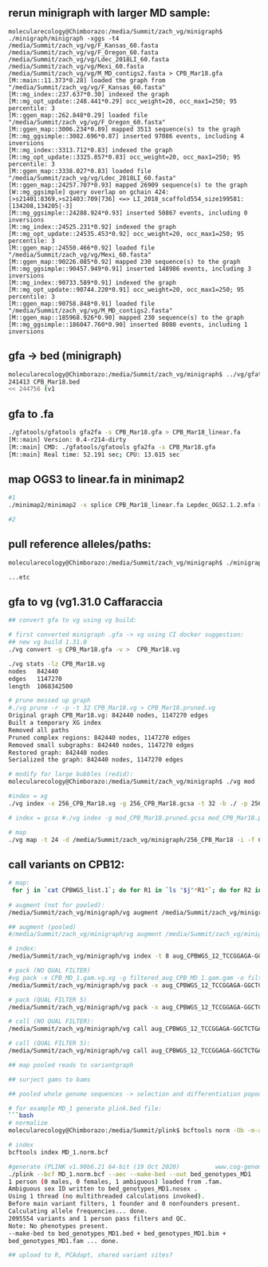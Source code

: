 ## rerun minigraph with larger MD sample:
```
molecularecology@Chimborazo:/media/Summit/zach_vg/minigraph$ ./minigraph/minigraph -xggs -t4 /media/Summit/zach_vg/vg/F_Kansas_60.fasta /media/Summit/zach_vg/vg/F_Oregon_60.fasta /media/Summit/zach_vg/vg/Ldec_2018LI_60.fasta /media/Summit/zach_vg/vg/Mexi_60.fasta /media/Summit/zach_vg/vg/M_MD_contigs2.fasta > CPB_Mar18.gfa
[M::main::11.373*0.28] loaded the graph from "/media/Summit/zach_vg/vg/F_Kansas_60.fasta"
[M::mg_index::237.637*0.30] indexed the graph
[M::mg_opt_update::248.441*0.29] occ_weight=20, occ_max1=250; 95 percentile: 3
[M::ggen_map::262.848*0.29] loaded file "/media/Summit/zach_vg/vg/F_Oregon_60.fasta"
[M::ggen_map::3006.234*0.89] mapped 3513 sequence(s) to the graph
[M::mg_ggsimple::3082.696*0.87] inserted 97086 events, including 4 inversions
[M::mg_index::3313.712*0.83] indexed the graph
[M::mg_opt_update::3325.857*0.83] occ_weight=20, occ_max1=250; 95 percentile: 3
[M::ggen_map::3338.027*0.83] loaded file "/media/Summit/zach_vg/vg/Ldec_2018LI_60.fasta"
[M::ggen_map::24257.707*0.93] mapped 26909 sequence(s) to the graph
[W::mg_ggsimple] query overlap on gchain 424: [>s21401:8369,>s21403:709|736] <=> LI_2018_scaffold554_size199581:[134208,134205|-3]
[M::mg_ggsimple::24288.924*0.93] inserted 50867 events, including 0 inversions
[M::mg_index::24525.231*0.92] indexed the graph
[M::mg_opt_update::24535.453*0.92] occ_weight=20, occ_max1=250; 95 percentile: 3
[M::ggen_map::24550.466*0.92] loaded file "/media/Summit/zach_vg/vg/Mexi_60.fasta"
[M::ggen_map::90226.085*0.92] mapped 230 sequence(s) to the graph
[M::mg_ggsimple::90457.949*0.91] inserted 148986 events, including 3 inversions
[M::mg_index::90733.589*0.91] indexed the graph
[M::mg_opt_update::90744.220*0.91] occ_weight=20, occ_max1=250; 95 percentile: 3
[M::ggen_map::90758.848*0.91] loaded file "/media/Summit/zach_vg/vg/M_MD_contigs2.fasta"
[M::ggen_map::185968.926*0.90] mapped 230 sequence(s) to the graph
[M::mg_ggsimple::186047.760*0.90] inserted 8080 events, including 1 inversions

```
## gfa -> bed (minigraph)
```bash
molecularecology@Chimborazo:/media/Summit/zach_vg/minigraph$ ../vg/gfatools/gfatools bubble CPB_Mar18.gfa > CPB_Mar18.bed
241413 CPB_Mar18.bed
<< 244756 (v1

```

## gfa to .fa 
```bash
./gfatools/gfatools gfa2fa -s CPB_Mar18.gfa > CPB_Mar18_linear.fa
[M::main] Version: 0.4-r214-dirty
[M::main] CMD: ./gfatools/gfatools gfa2fa -s CPB_Mar18.gfa
[M::main] Real time: 52.191 sec; CPU: 13.615 sec

```
## map OGS3 to linear.fa in minimap2
```bash
#1 
./minimap2/minimap2 -x splice CPB_Mar18_linear.fa Lepdec_OGS2.1.2.mfa > OGS3_CPB_Mar18.paf

#2

```

## pull reference alleles/paths:
```bash 
molecularecology@Chimborazo:/media/Summit/zach_vg/minigraph$ ./minigraph/minigraph -xasm --call CPB_Mar18.gfa F_Kansas_60.fasta > F_KS_60.bed

...etc
```

## gfa to vg (vg1.31.0 Caffaraccia
```bash
## convert gfa to vg using vg build:

# first converted minigraph .gfa -> vg using CI docker suggestion: 
## new vg build 1.31.0
./vg convert -g CPB_Mar18.gfa -v >  CPB_Mar18.vg

./vg stats -lz CPB_Mar18.vg 
nodes	842440
edges	1147270
length	1068342500

# prune messed up graph
#./vg prune -r -p -t 32 CPB_Mar18.vg > CPB_Mar18.pruned.vg
Original graph CPB_Mar18.vg: 842440 nodes, 1147270 edges
Built a temporary XG index
Removed all paths
Pruned complex regions: 842440 nodes, 1147270 edges
Removed small subgraphs: 842440 nodes, 1147270 edges
Restored graph: 842440 nodes
Serialized the graph: 842440 nodes, 1147270 edges

# modify for large bubbles (redid):
molecularecology@Chimborazo:/media/Summit/zach_vg/minigraph$ ./vg mod -X 256 CPB_Mar18.vg > 256_CPB_Mar18.vg

#index = xg
./vg index -x 256_CPB_Mar18.xg -g 256_CPB_Mar18.gcsa -t 32 -b ./ -p 256_CPB_Mar18.vg

# index = gcsa #./vg index -g mod_CPB_Mar18.pruned.gcsa mod_CPB_Mar18.pruned.vg -t 32 -b ./ -p

# map 
./vg map -t 24 -d /media/Summit/zach_vg/minigraph/256_CPB_Mar18 -i -f CPBWGS_12_TCCGGAGA-GGCTCTGA_L003_R1_001.fastq.gz_CLEAN.fq -f CPBWGS_12_TCCGGAGA-GGCTCTGA_L003_R2_001.fastq.gz_CLEAN.fq > CPB_12_mar256.gam
```
## call variants on CPB12:
```bash
# map:
 for j in `cat CPBWGS_list.1`; do for R1 in `ls "$j"*R1*`; do for R2 in `ls "$j"*R2*`; do if [[ "$R1" == "$j"*R1* ]] && [[ "$R2" == "$j"*R2* ]]; then /media/Summit/zach_vg/minigraph/vg map -d /media/Summit/zach_vg/minigraph/mod_CPB_Mar18.pruned -t 16 -f "$R1" -f "$R2" > "$j".gam; fi; done; done; done
 
# augment (not for pooled):
/media/Summit/zach_vg/minigraph/vg augment /media/Summit/zach_vg/minigraph/mod_CPB_Mar18.pruned.vg CPBWGS_12_TCCGGAGA-GGCTCTGA.gam -A  2aug_CPBWGS_12_TCCGGAGA-GGCTCTGA.gam > 2aug_CPBWGS_12_TCCGGAGA-GGCTCTGA.vg

## augment (pooled)
#/media/Summit/zach_vg/minigraph/vg augment /media/Summit/zach_vg/minigraph/mod_CPB_Mar18.pruned.vg CPBWGS_12_TCCGGAGA-GGCTCTGA.gam -m 4 -q 5 -A  aug_CPBWGS_12_TCCGGAGA-GGCTCTGA.gam > aug_CPBWGS_12_TCCGGAGA-GGCTCTGA.vg

# index:
/media/Summit/zach_vg/minigraph/vg index -t 8 aug_CPBWGS_12_TCCGGAGA-GGCTCTGA.vg -x aug_CPBWGS_12_TCCGGAGA-GGCTCTGA.vg.xg -b ./ -p 

# pack (NO QUAL FILTER)
#vg pack -x CPB_MD_1.gam.vg.xg -g filtered_aug_CPB_MD_1.gam.gam -o filtered_CPB_MD_1.pack
/media/Summit/zach_vg/minigraph/vg pack -x aug_CPBWGS_12_TCCGGAGA-GGCTCTGA.vg.xg -g aug_CPBWGS_12_TCCGGAGA-GGCTCTGA.gam -o aug_CPBWGS_12_TCCGGAGA-GGCTCTGA.pack

# pack (QUAL FILTER 5)
/media/Summit/zach_vg/minigraph/vg pack -x aug_CPBWGS_12_TCCGGAGA-GGCTCTGA.vg.xg -g aug_CPBWGS_12_TCCGGAGA-GGCTCTGA.gam -o aug_Q5_CPBWGS_12_TCCGGAGA-GGCTCTGA.pack -Q 5

# call (NO QUAL FILTER):
/media/Summit/zach_vg/minigraph/vg call aug_CPBWGS_12_TCCGGAGA-GGCTCTGA.vg.xg -k aug_CPBWGS_12_TCCGGAGA-GGCTCTGA.pack -a > genotypes_aug_CPBWGS_12_TCCGGAGA-GGCTCTGA.vcf

# call (QUAL FILTER 5):
/media/Summit/zach_vg/minigraph/vg call aug_CPBWGS_12_TCCGGAGA-GGCTCTGA.vg.xg -k aug_Q5_CPBWGS_12_TCCGGAGA-GGCTCTGA.pack -a > genotypes_aug_ Q5_CPBWGS_12_TCCGGAGA-GGCTCTGA.vcf

## map pooled reads to variantgraph

## surject gams to bams

## pooled whole genome sequences -> selection and differentiation popoolation2, pcadapt 

# for example MD_1 generate plink.bed file: 
```bash
# normalize
molecularecology@Chimborazo:/media/Summit/plink$ bcftools norm -Ob -m-any genotypes_CPB_MD_1.vcf > MD_1.norm.bcf

# index
bcftools index MD_1.norm.bcf

#generate (PLINK v1.90b6.21 64-bit (19 Oct 2020)          www.cog-genomics.org/plink/1.9/)
./plink --bcf MD_1.norm.bcf --aec --make-bed --out bed_genotypes_MD1
1 person (0 males, 0 females, 1 ambiguous) loaded from .fam.
Ambiguous sex ID written to bed_genotypes_MD1.nosex .
Using 1 thread (no multithreaded calculations invoked).
Before main variant filters, 1 founder and 0 nonfounders present.
Calculating allele frequencies... done.
2095554 variants and 1 person pass filters and QC.
Note: No phenotypes present.
--make-bed to bed_genotypes_MD1.bed + bed_genotypes_MD1.bim +
bed_genotypes_MD1.fam ... done.

## upload to R, PCAdapt, shared variant sites?
```
